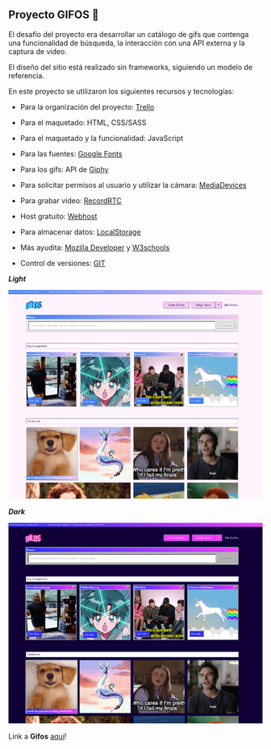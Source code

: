 ## Proyecto GIFOS :space_invader:
  

El desafío del proyecto era desarrollar un catálogo de gifs que contenga una funcionalidad de búsqueda, la interacción con una API externa y la captura de video.

El diseño del sitio está realizado sin frameworks, siguiendo un modelo de referencia.



En este proyecto se utilizaron los siguientes recursos y tecnologías:

- Para la organización del proyecto: [Trello](https://trello.com/es)

- Para el maquetado: HTML, CSS/SASS

- Para el maquetado y la funcionalidad: JavaScript

- Para las fuentes: [Google Fonts](https://fonts.google.com/)

- Para los gifs: API de [Giphy](https://developers.giphy.com/)

- Para solicitar permisos al usuario y utilizar la cámara: [MediaDevices](https://developer.mozilla.org/en-US/docs/Web/API/MediaDevices/getUserMedia)

- Para grabar video: [RecordRTC](https://recordrtc.org/)

- Host gratuito: [Webhost](https://ar.000webhost.com/)

- Para almacenar datos: [LocalStorage](https://developer.mozilla.org/en-US/docs/Web/API/Window/localStorage)

- Más ayudita: [Mozilla Developer](https://developer.mozilla.org/en-US/) y [W3schools](https://www.w3schools.com/)

- Control de versiones: [GIT](https://git-scm.com/)

  
  

***Light***

![Light Theme](SpecDay.png)

  

***Dark***

![Dark Theme](SpecNight.png)

  

Link a **Gifos**  [aquí](https://git-scm.com/)!